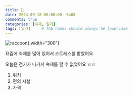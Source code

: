 ```yaml
---
title: 🦘
date: 2024-09-18 00:00:00 -0400
comments: true
categories: [숙제, 일기]
tags: [일기]     # TAG names should always be lowercase
---
```


![raccoon](https://images.squarespace-cdn.com/content/v1/5adcce9ef407b40b053e8efe/6f6f3092-bf57-4f8b-9434-5f5687a90097/IMG_20200501_163709.jpg){:width="300"}

요즘에 숙제를 많이 있어서 스트레스를 받았어요.

오늘은 전기가 나가서 숙제를 할 수 없었어요 ㅠㅠ

1. 위치
2. 편의 시설
3. 가격